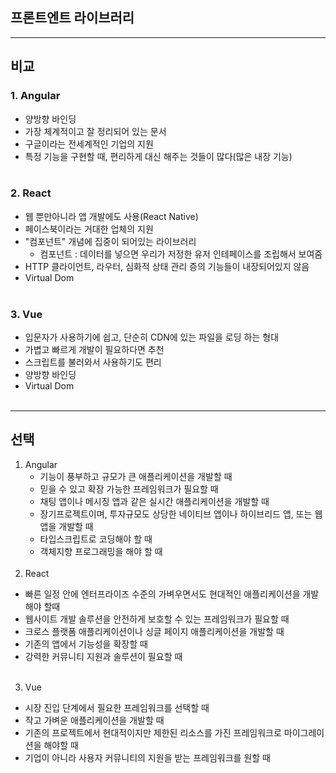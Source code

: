 ## 프론트엔트 라이브러리
----
## 비교
### 1. Angular
- 양방향 바인딩
- 가장 체계적이고 잘 정리되어 있는 문서
- 구글이라는 전세계적인 기업의 지원
- 특정 기능을 구현할 때, 편리하게 대신 해주는 것들이 많다(많은 내장 기능)<br><br>

### 2. React
- 웹 뿐만아니라 앱 개발에도 사용(React Native)
- 페이스북이라는 거대한 업체의 지원
- "컴포넌트" 개념에 집중이 되어있는 라이브러리
    - 컴포넌트 : 데이터를 넣으면 우리가 저정한 유저 인테페이스를 조립해서 보여줌
- HTTP 클라이언트, 라우터, 심화적 상태 관리 증의 기능들이 내장되어있지 않음
- Virtual Dom<br><br>

### 3. Vue
- 입문자가 사용하기에 쉽고, 단순히 CDN에 있는 파일을 로딩 하는 형대
- 가볍고 빠르게 개발이 필요하다면 추천
- 스크립트를 불러와서 사용하기도 편리
- 양방향 바인딩
- Virtual Dom<br><br>

----
## 선택
1. Angular
    - 기능이 풍부하고 규모가 큰 애플리케이션을 개발할 때
    - 믿을 수 있고 확장 가능한 프레임워크가 필요할 때
    - 채팅 앱이나 메시징 앱과 같은 실시간 애플리케이션을 개발할 때
    - 장기프로젝트이며, 투자규모도 상당한 네이티브 앱이나 하이브리드 앱, 또는 웹 앱을 개발할 때
    - 타입스크립트로 코딩해야 할 때
    - 객체지향 프로그래밍을 해야 할 때<br><br>
2. React
- 빠른 일정 안에 엔터프라이즈 수준의 가벼우면서도 현대적인 애플리케이션을 개발해야 할때
- 웹사이트 개발 솔루션을 안전하게 보호할 수 있는 프레임워크가 필요할 때
- 크로스 플랫폼 애플리케이션이나 싱글 페이지 애플리케이션을 개발할 때
- 기존의 앱에서 기능성을 확장할 때
- 강력한 커뮤니티 지원과 솔루션이 필요할 때<br><br>
3. Vue
- 시장 진입 단계에서 필요한 프레임워크를 선택할 때
- 작고 가벼운 애플리케이션을 개발할 때
- 기존의 프로젝트에서 현대적이지만 제한된 리소스를 가진 프레임워크로 마이그레이션을 해야할 때
- 기업이 아니라 사용자 커뮤니티의 지원을 받는 프레임워크를 원할 때